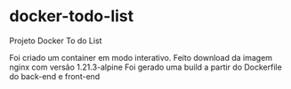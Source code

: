 # docker-todo-list
Projeto Docker To do List

Foi criado um container em modo interativo.
Feito download da imagem nginx com versão 1.21.3-alpine
Foi gerado uma build a partir do Dockerfile do back-end e front-end
